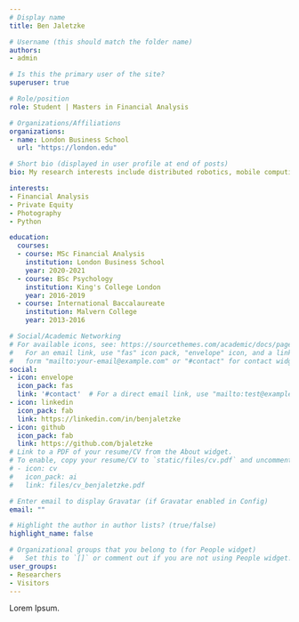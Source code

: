 ```yaml
---
# Display name
title: Ben Jaletzke

# Username (this should match the folder name)
authors:
- admin

# Is this the primary user of the site?
superuser: true

# Role/position
role: Student | Masters in Financial Analysis

# Organizations/Affiliations
organizations:
- name: London Business School
  url: "https://london.edu"

# Short bio (displayed in user profile at end of posts)
bio: My research interests include distributed robotics, mobile computing and programmable matter.

interests:
- Financial Analysis
- Private Equity
- Photography
- Python

education:
  courses:
  - course: MSc Financial Analysis
    institution: London Business School
    year: 2020-2021
  - course: BSc Psychology
    institution: King's College London
    year: 2016-2019
  - course: International Baccalaureate
    institution: Malvern College
    year: 2013-2016

# Social/Academic Networking
# For available icons, see: https://sourcethemes.com/academic/docs/page-builder/#icons
#   For an email link, use "fas" icon pack, "envelope" icon, and a link in the
#   form "mailto:your-email@example.com" or "#contact" for contact widget.
social:
- icon: envelope
  icon_pack: fas
  link: '#contact'  # For a direct email link, use "mailto:test@example.org".
- icon: linkedin
  icon_pack: fab
  link: https://linkedin.com/in/benjaletzke
- icon: github
  icon_pack: fab
  link: https://github.com/bjaletzke
# Link to a PDF of your resume/CV from the About widget.
# To enable, copy your resume/CV to `static/files/cv.pdf` and uncomment the lines below.
# - icon: cv
#   icon_pack: ai
#   link: files/cv_benjaletzke.pdf

# Enter email to display Gravatar (if Gravatar enabled in Config)
email: ""

# Highlight the author in author lists? (true/false)
highlight_name: false

# Organizational groups that you belong to (for People widget)
#   Set this to `[]` or comment out if you are not using People widget.
user_groups:
- Researchers
- Visitors
---
```


Lorem Ipsum.
